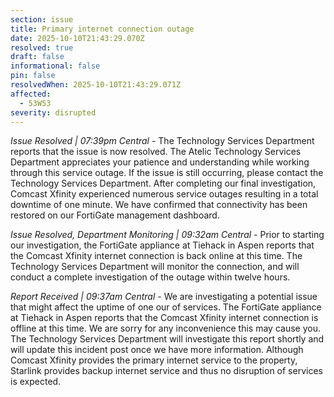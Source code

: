 ```yaml
---
section: issue
title: Primary internet connection outage
date: 2025-10-10T21:43:29.070Z
resolved: true
draft: false
informational: false
pin: false
resolvedWhen: 2025-10-10T21:43:29.071Z
affected:
  - 53W53
severity: disrupted
---
```

*Issue Resolved | 07:39pm Central* - The Technology Services Department reports that the issue is now resolved. The Atelic Technology Services Department appreciates your patience and understanding while working through this service outage. If the issue is still occurring, please contact the Technology Services Department. After completing our final investigation, Comcast Xfinity experienced numerous service outages resulting in a total downtime of one minute. We have confirmed that connectivity has been restored on our FortiGate management dashboard.

*Issue Resolved, Department Monitoring | 09:32am Central* - Prior to starting our investigation, the FortiGate appliance at Tiehack in Aspen reports that the Comcast Xfinity internet connection is back online at this time. The Technology Services Department will monitor the connection, and will conduct a complete investigation of the outage within twelve hours.

*Report Received | 09:37am Central* - We are investigating a potential issue that might affect the uptime of one our of services. The FortiGate appliance at Tiehack in Aspen reports that the Comcast Xfinity internet connection is offline at this time. We are sorry for any inconvenience this may cause you. The Technology Services Department will investigate this report shortly and will update this incident post once we have more information. Although Comcast Xfinity provides the primary internet service to the property, Starlink provides backup internet service and thus no disruption of services is expected.